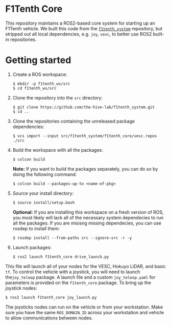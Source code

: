 # F1Tenth Core

This repository maintains a ROS2-based core system for starting up an F1Tenth vehicle.
We built this code from the [`f1tenth_system`](https://github.com/f1tenth/f1tenth_system) repository, but stripped out all local dependencies, e.g. `joy`, `vesc`, to better use ROS2 built-in repositories.

# Getting started

1. Create a ROS workspace:
   ```shell
   $ mkdir -p f1tenth_ws/src
   $ cd f1tenth_ws/src
   ```

2. Clone the repository into the `src` directory:
   ```shell
   $ git clone https://github.com/the-hive-lab/f1tenth_system.git
   $ cd ..
   ```

3. Clone the repositories containing the unreleased package dependencies:
   ```shell
   $ vcs import --input src/f1tenth_system/f1tenth_core/vesc.repos ./src
   ```

4. Build the workspace with all the packages:
   ```shell
   $ colcon build
   ```
   **Note:** If you want to build the packages separately, you can do so by doing the following command:
   ```shell
   $ colcon build --packages-up-to <name-of-pkg>
   ```

5. Source your install directory:
   ```shell
   $ source install/setup.bash
   ```
    **Optional:** If you are installing this workspace on a fresh version of ROS, you most likely will lack all of the necessary system dependecies to run all the packages. If you are misisng missing dependecies, you can use rosdep to install them:
   ```shell
   $ rosdep install --from-paths src --ignore-src -r -y
   ```
 

6. Launch packages:
   ```shell
   $ ros2 launch f1tenth_core drive_launch.py 
   ```
This file will launch all of your nodes for the VESC, Hokuyo LiDAR, and basic `tf`. To control the vehicle with a joystick, you will need to launch the`joy_teleop` package. A launch file and a custom `joy_teleop.yaml` for parameters is provided on the `f1tenth_core` package. To bring up the joystick nodes:

   ```shell
   $ ros2 launch f1tenth_core joy_launch.py
   ```
The joysticks nodes can run on the vehicle or from your workstation. Make sure you have the same `ROS_DOMAIN_ID` across your workstation and vehicle to allow communications between nodes.
